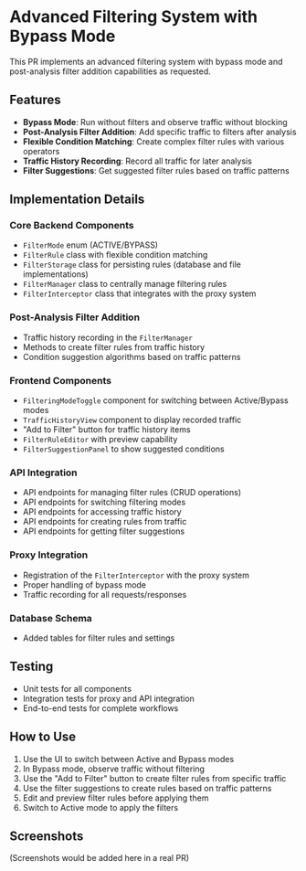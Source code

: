 # Advanced Filtering System with Bypass Mode

This PR implements an advanced filtering system with bypass mode and post-analysis filter addition capabilities as requested.

## Features

- **Bypass Mode**: Run without filters and observe traffic without blocking
- **Post-Analysis Filter Addition**: Add specific traffic to filters after analysis
- **Flexible Condition Matching**: Create complex filter rules with various operators
- **Traffic History Recording**: Record all traffic for later analysis
- **Filter Suggestions**: Get suggested filter rules based on traffic patterns

## Implementation Details

### Core Backend Components
- `FilterMode` enum (ACTIVE/BYPASS)
- `FilterRule` class with flexible condition matching
- `FilterStorage` class for persisting rules (database and file implementations)
- `FilterManager` class to centrally manage filtering rules
- `FilterInterceptor` class that integrates with the proxy system

### Post-Analysis Filter Addition
- Traffic history recording in the `FilterManager`
- Methods to create filter rules from traffic history
- Condition suggestion algorithms based on traffic patterns

### Frontend Components
- `FilteringModeToggle` component for switching between Active/Bypass modes
- `TrafficHistoryView` component to display recorded traffic
- "Add to Filter" button for traffic history items
- `FilterRuleEditor` with preview capability
- `FilterSuggestionPanel` to show suggested conditions

### API Integration
- API endpoints for managing filter rules (CRUD operations)
- API endpoints for switching filtering modes
- API endpoints for accessing traffic history
- API endpoints for creating rules from traffic
- API endpoints for getting filter suggestions

### Proxy Integration
- Registration of the `FilterInterceptor` with the proxy system
- Proper handling of bypass mode
- Traffic recording for all requests/responses

### Database Schema
- Added tables for filter rules and settings

## Testing
- Unit tests for all components
- Integration tests for proxy and API integration
- End-to-end tests for complete workflows

## How to Use

1. Use the UI to switch between Active and Bypass modes
2. In Bypass mode, observe traffic without filtering
3. Use the "Add to Filter" button to create filter rules from specific traffic
4. Use the filter suggestions to create rules based on traffic patterns
5. Edit and preview filter rules before applying them
6. Switch to Active mode to apply the filters

## Screenshots

(Screenshots would be added here in a real PR)
